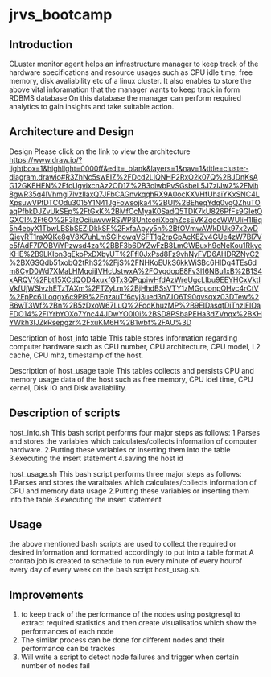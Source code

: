 # jrvs_bootcamp

## Introduction
CLuster monitor agent helps an infrastructure manager to keep track of the hardware specifications and resource usages such as CPU idle time, free memory, disk avaliability etc of a linux cluster. It also enables to store the above vital inforamation that the manager wants to keep track in form RDBMS database.On this database the manager can perform required analytics to gain insights and take suitable action.

## Architecture and Design
Design
Please click on the link to view the architecture 
https://www.draw.io/?lightbox=1&highlight=0000ff&edit=_blank&layers=1&nav=1&title=cluster-diagram.drawio#R3ZhNc5swEIZ%2FDcd2LIQNHP2RxO2k07Q%2BJDnKsAG12GKEHEN%2FfcUgvixcnAz2OD1Z%2B3olwbPvSGsbeL5J7ziJw2%2FMh8gwR35q4IVhmgi7lvzIlaxQ7JFbCAGnvkqqhRX9A0ocKXVHfUhaiYKxSNC4LXpsuwVPtDTCOdu3015Y1N41JgFowsojka4%2BUl%2BEheqYdq0vgQZhuTOaqPfbkDJZvUkSEp%2FtGxK%2BMfCcMyaK0SadQ5TDK7kU826PfFs9GIetOGXCI%2Ft6O%2F3lzOciiuwvwRSWP8UntcoriXbqhZcsEVKZqocWWUliH1IBq5h4ebyX1TbwLBSbSEZIDkkSF%2FxfaApyy5n%2BfOVmwAWkDUk97x2wDQieyRT1raXQKe8gV8X7uhLmSGlhowqVSFT1g2rpGpAcKEZv4GUe4zW7Bl7Ve5fAdF7I7OBViYPzwsd4za%2BBF3b6DYZwFzB8LmCWBuxh9eNeKou1RkyeKHE%2B9LKIbn3gEkoPxDXbyUT%2Ffl0JxPsd8Fz9vhNyFVD6AHDRZNyC2%2BXGSQdb51xobQ2tRhS2%2FjS%2FNHKoEUkS6kkWiSBc6HIDq4TEs6dm8CyD0Wd7XMaLHMqoijIVHcUstwxA%2FOvgdopE8Fv3l16NBu1xB%2B1S4xARQV%2Fbt15XCdQOD4xuxfGTx3QPqpiwHfdAzWreUgcLIbu9EEYHCxVktIVkfUjWSIvzhETzTAXm%2FTZyLm%2BjHhdBSsVTY1zMGquonpQHvc4rCtV%2FpPc61Loqgx6c9Pi9%2FqzauTf6cyj3ued3n7JO6T90qvsqxz03DTew%2B6wT3Wf%2Bn%2B5zDxoW67LuQ%2FodKhuzMP%2B9EIDasqtDiTnzIElOaFDO14%2FIYrbYOXo7Ync44JDwYO0I0i%2BSD8PSbaPEHa3dZVnqx%2BKHYWkh3IJZkRsepgzr%2FxuKM6H%2B1wbf%2FAU%3D

Description of host_info table
This table stores information regarding computer hardware such as CPU number, CPU architecture, CPU model, L2 cache, CPU mhz, timestamp of the host. 

Description of host_usage table
This tables collects and persists CPU and memory usage data of the host such as free memory, CPU idel time, CPU kernel, Disk IO and Disk avaliability. 

## Description of scripts
host_info.sh
This bash script performs four major steps as follows:
1.Parses and stores the variables which calculates/collects information of computer hardware.
2.Putting these variables or inserting them into the table
3.executing the insert statement
4.saving the host id 

host_usage.sh
This bash script performs three major steps as follows:
1.Parses and stores the varaibales which calculates/collects information of CPU and memory data usage
2.Putting these variables or inserting them into the table
3.executing the insert statement

## Usage
the above mentioned bash scripts are used to collect the required or desired information and formatted accordingly to put into a table format.A crontab job is created to schedule to run every minute of every hourof every day of every week on the bash script host_usag.sh. 

## Improvements
1. to keep track of the performance of the nodes using postgresql to extract required statistics and then create visualisatios which show the performances of each node
2. The similar process can be done for different nodes and their performance can be trackes
3. Will write a script to detect node failures and trigger when certain number of nodes fail
 
